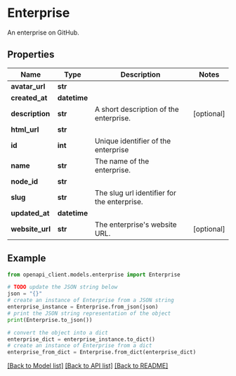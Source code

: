 # Enterprise

An enterprise on GitHub.

## Properties

Name | Type | Description | Notes
------------ | ------------- | ------------- | -------------
**avatar_url** | **str** |  | 
**created_at** | **datetime** |  | 
**description** | **str** | A short description of the enterprise. | [optional] 
**html_url** | **str** |  | 
**id** | **int** | Unique identifier of the enterprise | 
**name** | **str** | The name of the enterprise. | 
**node_id** | **str** |  | 
**slug** | **str** | The slug url identifier for the enterprise. | 
**updated_at** | **datetime** |  | 
**website_url** | **str** | The enterprise&#39;s website URL. | [optional] 

## Example

```python
from openapi_client.models.enterprise import Enterprise

# TODO update the JSON string below
json = "{}"
# create an instance of Enterprise from a JSON string
enterprise_instance = Enterprise.from_json(json)
# print the JSON string representation of the object
print(Enterprise.to_json())

# convert the object into a dict
enterprise_dict = enterprise_instance.to_dict()
# create an instance of Enterprise from a dict
enterprise_from_dict = Enterprise.from_dict(enterprise_dict)
```
[[Back to Model list]](../README.md#documentation-for-models) [[Back to API list]](../README.md#documentation-for-api-endpoints) [[Back to README]](../README.md)


